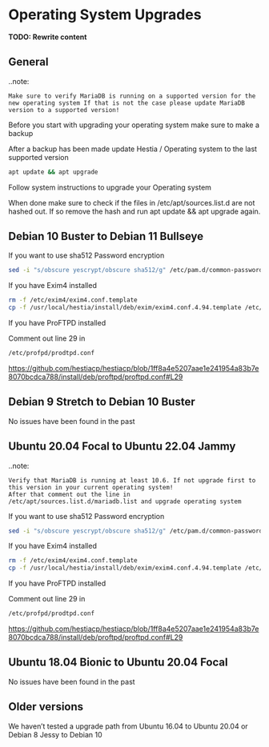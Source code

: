 # Operating System Upgrades

**TODO: Rewrite content**

## General

..note:

    Make sure to verify MariaDB is running on a supported version for the new operating system If that is not the case please update MariaDB version to a supported version!

Before you start with upgrading your operating system make sure to make
a backup

After a backup has been made update Hestia / Operating system to the
last supported version

```bash
apt update && apt upgrade
```

Follow system instructions to upgrade your Operating system

When done make sure to check if the files in /etc/apt/sources.list.d are
not hashed out. If so remove the hash and run apt update && apt upgrade
again.

## Debian 10 Buster to Debian 11 Bullseye

If you want to use sha512 Password encryption

```bash
sed -i "s/obscure yescrypt/obscure sha512/g" /etc/pam.d/common-password
```

If you have Exim4 installed

```bash
rm -f /etc/exim4/exim4.conf.template
cp -f /usr/local/hestia/install/deb/exim/exim4.conf.4.94.template /etc/exim4/exim4.conf.template
```

If you have ProFTPD installed

Comment out line 29 in

```bash
/etc/profpd/prodtpd.conf
```

<https://github.com/hestiacp/hestiacp/blob/1ff8a4e5207aae1e241954a83b7e8070bcdca788/install/deb/proftpd/proftpd.conf#L29>

## Debian 9 Stretch to Debian 10 Buster

No issues have been found in the past

## Ubuntu 20.04 Focal to Ubuntu 22.04 Jammy

..note:

    Verify that MariaDB is running at least 10.6. If not upgrade first to this version in your current operating system!
    After that comment out the line in /etc/apt/sources.list.d/mariadb.list and upgrade operating system

If you want to use sha512 Password encryption

```bash
sed -i "s/obscure yescrypt/obscure sha512/g" /etc/pam.d/common-password
```

If you have Exim4 installed

```bash
rm -f /etc/exim4/exim4.conf.template
cp -f /usr/local/hestia/install/deb/exim/exim4.conf.4.94.template /etc/exim4/exim4.conf.template
```

If you have ProFTPD installed

Comment out line 29 in

```bash
/etc/profpd/prodtpd.conf
```

<https://github.com/hestiacp/hestiacp/blob/1ff8a4e5207aae1e241954a83b7e8070bcdca788/install/deb/proftpd/proftpd.conf#L29>

## Ubuntu 18.04 Bionic to Ubuntu 20.04 Focal

No issues have been found in the past

## Older versions

We haven’t tested a upgrade path from Ubuntu 16.04 to Ubuntu 20.04 or
Debian 8 Jessy to Debian 10
